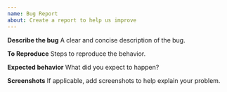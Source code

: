 ```yaml
---
name: Bug Report
about: Create a report to help us improve
---
```


**Describe the bug**
A clear and concise description of the bug.

**To Reproduce**
Steps to reproduce the behavior.

**Expected behavior**
What did you expect to happen?

**Screenshots**
If applicable, add screenshots to help explain your problem.
